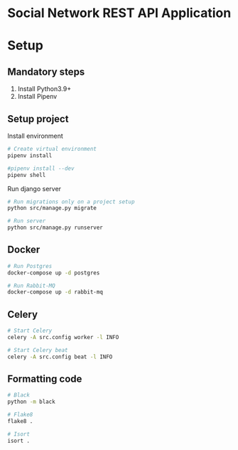 # Social Network REST API Application

# Setup

## Mandatory steps
1. Install Python3.9+
2. Install Pipenv

## Setup project
Install environment
```bash
# Create virtual environment
pipenv install

#pipenv install --dev
pipenv shell
```

Run django server
```bash
# Run migrations only on a project setup
python src/manage.py migrate

# Run server
python src/manage.py runserver
```

## Docker
```bash
# Run Postgres
docker-compose up -d postgres

# Run Rabbit-MQ
docker-compose up -d rabbit-mq
```

## Celery
```bash
# Start Celery
celery -A src.config worker -l INFO

# Start Celery beat
celery -A src.config beat -l INFO
```

## Formatting code
```bash
# Black
python -m black

# Flake8
flake8 .

# Isort
isort .